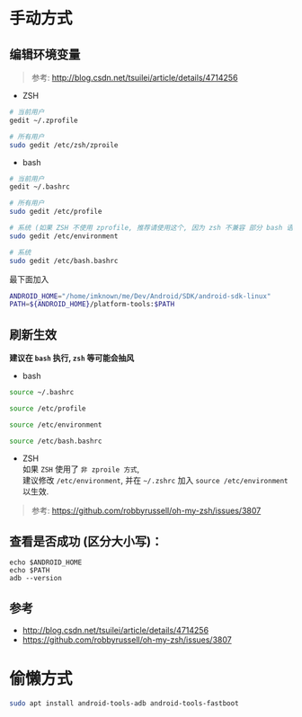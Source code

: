 # 手动方式
## 编辑环境变量

> 参考: http://blog.csdn.net/tsuilei/article/details/4714256

- ZSH
``` zsh
# 当前用户
gedit ~/.zprofile

# 所有用户
sudo gedit /etc/zsh/zproile
```

- bash
``` bash
# 当前用户
gedit ~/.bashrc

# 所有用户
sudo gedit /etc/profile

# 系统 (如果 ZSH 不使用 zprofile, 推荐请使用这个, 因为 zsh 不兼容 部分 bash 语法. 其他几个里面, 都有 bash 命令)
sudo gedit /etc/environment

# 系统
sudo gedit /etc/bash.bashrc
```

最下面加入
``` bash
ANDROID_HOME="/home/imknown/me/Dev/Android/SDK/android-sdk-linux"
PATH=${ANDROID_HOME}/platform-tools:$PATH
```

## 刷新生效
**建议在 `bash` 执行, `zsh` 等可能会抽风**

- bash
``` bash
source ~/.bashrc

source /etc/profile

source /etc/environment

source /etc/bash.bashrc
```

- ZSH  
如果 `ZSH` 使用了 `非 zproile 方式`,  
建议修改 `/etc/environment`, 并在 `~/.zshrc` 加入 `source /etc/environment` 以生效.  

> 参考: https://github.com/robbyrussell/oh-my-zsh/issues/3807

## 查看是否成功 (区分大小写)：
```
echo $ANDROID_HOME
echo $PATH
adb --version
```

## 参考
- http://blog.csdn.net/tsuilei/article/details/4714256
- https://github.com/robbyrussell/oh-my-zsh/issues/3807
# 偷懒方式
``` bash
sudo apt install android-tools-adb android-tools-fastboot
```
